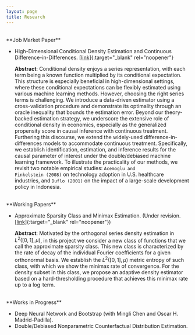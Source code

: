 ```yaml
---
layout: page
title: Research
---
```

<br/>
**Job Market Paper**

* High-Dimensional Conditional Density Estimation and Continuous Difference-in-Differences. [[link]](/notes/JMP.pdf){:target="_blank" rel="noopener"}

   **Abstract**: Conditional density enjoys a series representation, with each term being a known function multiplied by its conditional expectation. This structure is especially beneficial in high-dimensional settings, where these conditional expectations can be flexibly estimated using various machine learning methods. However, choosing the right series terms is challenging. We introduce a data-driven estimator using a cross-validation procedure and demonstrate its optimality through an oracle inequality that bounds the estimation error. Beyond our theory-backed estimation strategy, we underscore the extensive role of conditional density in economics, especially as the generalized propensity score in causal inference with continuous treatment. Furthering this discourse, we extend the widely-used difference-in-differences models to accommodate continuous treatment. Specifically, we establish identification, estimation, and inference results for the causal parameter of interest under the double/debiased machine learning framework. To illustrate the practicality of our methods, we revisit two notable empirical studies: <code>Acemoglu and Finkelstein (2008)</code> on technology adoption in U.S. healthcare industries, and <code>Duflo (2001)</code> on the impact of a large-scale development policy in Indonesia.
   
<br/>
**Working Papers**

* Approximate Sparsity Class and Minimax Estimation. (Under revision. [[link]](/notes/minimax_joe.pdf){:target="_blank" rel="noopener"})

   **Abstract**: Motivated by the orthogonal series density estimation in $L^2([0,1],\mu)$, in this project we consider a new class of functions that we call the approximate sparsity class. This new class is characterized by the rate of decay of the individual Fourier coefficients for a given orthonormal basis. We establish the $L^2([0,1],\mu)$ metric entropy of such class, with which we show the minimax rate of convergence. For the density subset in this class, we propose an adaptive density estimator based on a hard-thresholding procedure that achieves this minimax rate up to a $\log$ term.

<br/>
**Works in Progress**

* Deep Neural Network and Bootstrap (with Mingli Chen and Oscar H. Madrid-Padilla).
* Double/Debiased Nonparametric Counterfactual Distribution Estimation.
